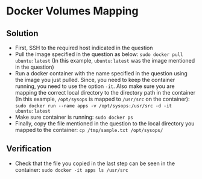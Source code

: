 
# Docker Volumes Mapping
## Solution
* First, SSH to the required host indicated in the question
* Pull the image specified in the question as below: `sudo docker pull ubuntu:latest` (In this example, `ubuntu:latest` was the image mentioned in the question)
* Run a docker container with the name specified in the question using the image you just pulled. Since, you need to keep the container running, you need to use the option `-it`. Also make sure you are mapping the correct local directory to the directory path in the container (In this example, `/opt/sysops` is mapped to `/usr/src` on the container):
`sudo docker run --name apps -v /opt/sysops:/usr/src -d -it ubuntu:latest`
* Make sure container is running: `sudo docker ps`
* Finally, copy the file mentioned in the question to the local directory you mapped to the container: `cp /tmp/sample.txt /opt/sysops/`

## Verification
* Check that the file you copied in the last step can be seen in the container: `sudo docker -it apps ls /usr/src`